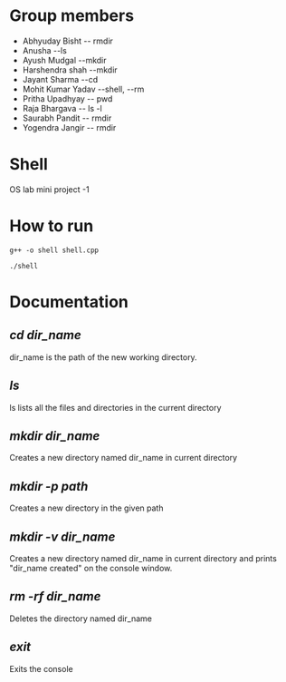 # Group members
* Abhyuday Bisht -- rmdir
* Anusha --ls
* Ayush Mudgal --mkdir
* Harshendra shah --mkdir
* Jayant Sharma --cd
* Mohit Kumar Yadav --shell, --rm
* Pritha Upadhyay     -- pwd
* Raja Bhargava       -- ls -l
* Saurabh Pandit      -- rmdir
* Yogendra Jangir     -- rmdir

# Shell
OS lab mini project -1

# How to run
`g++ -o shell shell.cpp`

`./shell`

# Documentation

## *cd dir_name*

dir_name is the path of the new working directory.

## *ls*
ls lists all the files and directories in the current directory

## *mkdir dir_name*
Creates a new directory named dir_name in current directory

## *mkdir -p path*
Creates a new directory in the given path

## *mkdir -v dir_name*
Creates a new directory named dir_name in current directory and prints "dir_name created" on the console window.

## *rm -rf dir_name*
Deletes the directory named dir_name

## *exit*
Exits the console
